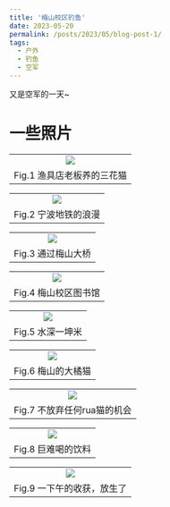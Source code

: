 ```yaml
---
title: '梅山校区钓鱼'
date: 2023-05-20
permalink: /posts/2023/05/blog-post-1/
tags:
  - 户外
  - 钓鱼
  - 空军
---
```

又是空军的一天~

一些照片
======

<table width="100%" border="0" cellspacing="0" cellpadding="0">
  <tr>
    <td align="center"><img src="/images/20230520fishing-1.png"/> </td>
  </tr>
  <tr>
    <td align="center">Fig.1 渔具店老板养的三花猫</td>
  </tr>
</table>

<table width="100%" border="0" cellspacing="0" cellpadding="0">
  <tr>
    <td align="center"><img src="/images/20230520fishing-2.png"/> </td>
  </tr>
  <tr>
    <td align="center">Fig.2 宁波地铁的浪漫</td>
  </tr>
</table>
<table width="100%" border="0" cellspacing="0" cellpadding="0">
  <tr>
    <td align="center"><img src="/images/20230520fishing-3.png"/> </td>
  </tr>
  <tr>
    <td align="center">Fig.3 通过梅山大桥</td>
  </tr>
</table>

<table width="100%" border="0" cellspacing="0" cellpadding="0">
  <tr>
    <td align="center"><img src="/images/20230520fishing-4.png"/> </td>
  </tr>
  <tr>
    <td align="center">Fig.4 梅山校区图书馆</td>
  </tr>
</table><table width="100%" border="0" cellspacing="0" cellpadding="0">
  <tr>
    <td align="center"><img src="/images/20230520fishing-5.png"/> </td>
  </tr>
  <tr>
    <td align="center">Fig.5 水深一坤米</td>
  </tr>
</table>

<table width="100%" border="0" cellspacing="0" cellpadding="0">
  <tr>
    <td align="center"><img src="/images/20230520fishing-6.png"/> </td>
  </tr>
  <tr>
    <td align="center">Fig.6 梅山的大橘猫</td>
  </tr>
</table><table width="100%" border="0" cellspacing="0" cellpadding="0">
  <tr>
    <td align="center"><img src="/images/20230520fishing-7.png"/> </td>
  </tr>
  <tr>
    <td align="center">Fig.7 不放弃任何rua猫的机会</td>
  </tr>
</table>

<table width="100%" border="0" cellspacing="0" cellpadding="0">
  <tr>
    <td align="center"><img src="/images/20230520fishing-8.png"/> </td>
  </tr>
  <tr>
    <td align="center">Fig.8 巨难喝的饮料</td>
  </tr>
</table>
<table width="100%" border="0" cellspacing="0" cellpadding="0">
  <tr>
    <td align="center"><img src="/images/20230520fishing-9.png"/> </td>
  </tr>
  <tr>
    <td align="center">Fig.9 一下午的收获，放生了</td>
  </tr>
</table>
